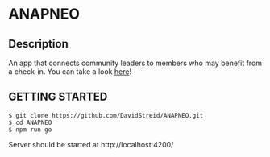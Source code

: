 # ANAPNEO

## Description
An app that connects community leaders to members who may benefit from a check-in. You can take a look [here](http://davidstreid.com/#/data/anapneo)!

## GETTING STARTED
~~~~
$ git clone https://github.com/DavidStreid/ANAPNEO.git
$ cd ANAPNEO
$ npm run go
~~~~

Server should be started at http://localhost:4200/
